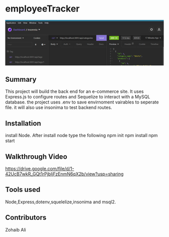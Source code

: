 # employeeTracker

![Screenshot](insomnia.PNG)

## Summary  

This project will build the back end for an e-commerce site. It uses Express.js to configure routes and Sequelize to interact with a MySQL database. the project uses .env to save envirnoment vairables to seperate file. it will also use insonima to test backend routes.

## Installation

install Node. After install node type the following
npm init
npm install
npm start

## Walkthrough Video

https://drive.google.com/file/d/1-42UcB7wkR_GQt1rPjbljFzEnmN6qX2b/view?usp=sharing

## Tools used

Node,Express,dotenv,squelelize,insonima and msql2.

## Contributors

Zohaib Ali

